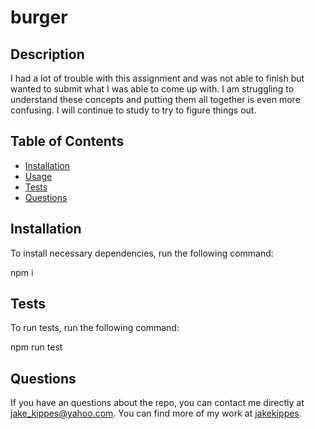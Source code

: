 # burger

## Description

I had a lot of trouble with this assignment and was not able to finish but wanted to submit what I was able to come up with. I am struggling to understand these concepts and putting them all together is even more confusing. I will continue to study to try to figure things out.

## Table of Contents

- [Installation](#installation)
- [Usage](#usage)
- [Tests](#tests)
- [Questions](#questions)

## Installation

To install necessary dependencies, run the following command:

npm i

## Tests

To run tests, run the following command:

npm run test

## Questions

If you have an questions about the repo, you can contact me directly at jake_kippes@yahoo.com.
You can find more of my work at [jakekippes](https://github.com/jakekippes).
